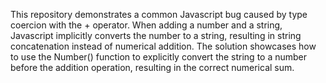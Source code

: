 This repository demonstrates a common Javascript bug caused by type coercion with the + operator. When adding a number and a string, Javascript implicitly converts the number to a string, resulting in string concatenation instead of numerical addition.  The solution showcases how to use the Number() function to explicitly convert the string to a number before the addition operation, resulting in the correct numerical sum.